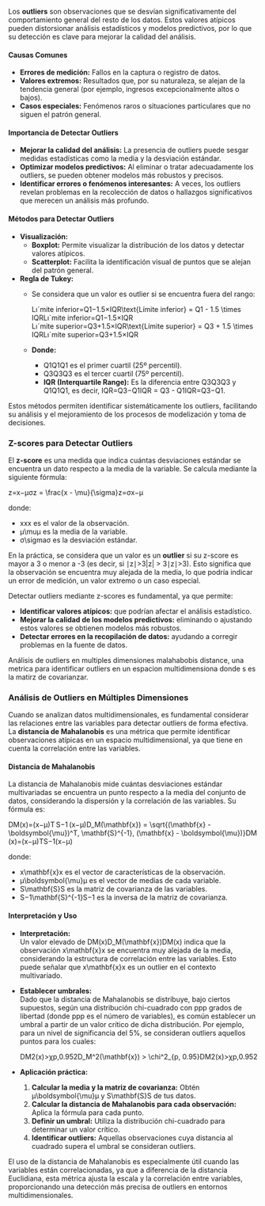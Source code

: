 Los **outliers** son observaciones que se desvían significativamente del comportamiento general del resto de los datos. Estos valores atípicos pueden distorsionar análisis estadísticos y modelos predictivos, por lo que su detección es clave para mejorar la calidad del análisis.

#### **Causas Comunes**

- **Errores de medición:** Fallos en la captura o registro de datos.
- **Valores extremos:** Resultados que, por su naturaleza, se alejan de la tendencia general (por ejemplo, ingresos excepcionalmente altos o bajos).
- **Casos especiales:** Fenómenos raros o situaciones particulares que no siguen el patrón general.

#### **Importancia de Detectar Outliers**

- **Mejorar la calidad del análisis:** La presencia de outliers puede sesgar medidas estadísticas como la media y la desviación estándar.
- **Optimizar modelos predictivos:** Al eliminar o tratar adecuadamente los outliers, se pueden obtener modelos más robustos y precisos.
- **Identificar errores o fenómenos interesantes:** A veces, los outliers revelan problemas en la recolección de datos o hallazgos significativos que merecen un análisis más profundo.

#### **Métodos para Detectar Outliers**

- **Visualización:**
    - **Boxplot:** Permite visualizar la distribución de los datos y detectar valores atípicos.
    - **Scatterplot:** Facilita la identificación visual de puntos que se alejan del patrón general.
- **Regla de Tukey:**
    - Se considera que un valor es outlier si se encuentra fuera del rango:
        
        Lıˊmite inferior=Q1−1.5×IQR\text{Límite inferior} = Q1 - 1.5 \times IQRLıˊmite inferior=Q1−1.5×IQR Lıˊmite superior=Q3+1.5×IQR\text{Límite superior} = Q3 + 1.5 \times IQRLıˊmite superior=Q3+1.5×IQR
    - **Donde:**
        
        - Q1Q1Q1 es el primer cuartil (25º percentil).
        - Q3Q3Q3 es el tercer cuartil (75º percentil).
        - **IQR (Interquartile Range):** Es la diferencia entre Q3Q3Q3 y Q1Q1Q1, es decir, IQR=Q3−Q1IQR = Q3 - Q1IQR=Q3−Q1.

Estos métodos permiten identificar sistemáticamente los outliers, facilitando su análisis y el mejoramiento de los procesos de modelización y toma de decisiones.

### Z-scores para Detectar Outliers

El **z-score** es una medida que indica cuántas desviaciones estándar se encuentra un dato respecto a la media de la variable. Se calcula mediante la siguiente fórmula:

z=x−μσz = \frac{x - \mu}{\sigma}z=σx−μ​

donde:

- xxx es el valor de la observación.
- μ\muμ es la media de la variable.
- σ\sigmaσ es la desviación estándar.

En la práctica, se considera que un valor es un **outlier** si su z-score es mayor a 3 o menor a -3 (es decir, si ∣z∣>3|z| > 3∣z∣>3). Esto significa que la observación se encuentra muy alejada de la media, lo que podría indicar un error de medición, un valor extremo o un caso especial.

Detectar outliers mediante z-scores es fundamental, ya que permite:

- **Identificar valores atípicos:** que podrían afectar el análisis estadístico.
- **Mejorar la calidad de los modelos predictivos:** eliminando o ajustando estos valores se obtienen modelos más robustos.
- **Detectar errores en la recopilación de datos:** ayudando a corregir problemas en la fuente de datos.

Análisis de outliers en multiples dimensiones 
malahabobis distance, una metrica para identificar outliers en un espacion multidimensiona
donde s es la matirz de covarianzar.

### Análisis de Outliers en Múltiples Dimensiones

Cuando se analizan datos multidimensionales, es fundamental considerar las relaciones entre las variables para detectar outliers de forma efectiva. La **distancia de Mahalanobis** es una métrica que permite identificar observaciones atípicas en un espacio multidimensional, ya que tiene en cuenta la correlación entre las variables.

#### **Distancia de Mahalanobis**

La distancia de Mahalanobis mide cuántas desviaciones estándar multivariadas se encuentra un punto respecto a la media del conjunto de datos, considerando la dispersión y la correlación de las variables. Su fórmula es:

DM(x)=(x−μ)T S−1 (x−μ)D_M(\mathbf{x}) = \sqrt{(\mathbf{x} - \boldsymbol{\mu})^T\, \mathbf{S}^{-1}\, (\mathbf{x} - \boldsymbol{\mu})}DM​(x)=(x−μ)TS−1(x−μ)​

donde:

- x\mathbf{x}x es el vector de características de la observación.
- μ\boldsymbol{\mu}μ es el vector de medias de cada variable.
- S\mathbf{S}S es la matriz de covarianza de las variables.
- S−1\mathbf{S}^{-1}S−1 es la inversa de la matriz de covarianza.

#### **Interpretación y Uso**

- **Interpretación:**  
    Un valor elevado de DM(x)D_M(\mathbf{x})DM​(x) indica que la observación x\mathbf{x}x se encuentra muy alejada de la media, considerando la estructura de correlación entre las variables. Esto puede señalar que x\mathbf{x}x es un outlier en el contexto multivariado.
    
- **Establecer umbrales:**  
    Dado que la distancia de Mahalanobis se distribuye, bajo ciertos supuestos, según una distribución chi-cuadrado con ppp grados de libertad (donde ppp es el número de variables), es común establecer un umbral a partir de un valor crítico de dicha distribución. Por ejemplo, para un nivel de significancia del 5%, se consideran outliers aquellos puntos para los cuales:
    
    DM2(x)>χp,0.952D_M^2(\mathbf{x}) > \chi^2_{p, 0.95}DM2​(x)>χp,0.952​
- **Aplicación práctica:**
    
    1. **Calcular la media y la matriz de covarianza:** Obtén μ\boldsymbol{\mu}μ y S\mathbf{S}S de tus datos.
    2. **Calcular la distancia de Mahalanobis para cada observación:** Aplica la fórmula para cada punto.
    3. **Definir un umbral:** Utiliza la distribución chi-cuadrado para determinar un valor crítico.
    4. **Identificar outliers:** Aquellas observaciones cuya distancia al cuadrado supera el umbral se consideran outliers.

El uso de la distancia de Mahalanobis es especialmente útil cuando las variables están correlacionadas, ya que a diferencia de la distancia Euclidiana, esta métrica ajusta la escala y la correlación entre variables, proporcionando una detección más precisa de outliers en entornos multidimensionales.

